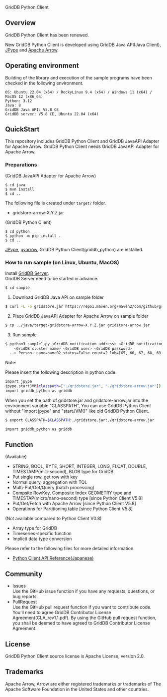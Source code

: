GridDB Python Client

## Overview

GridDB Python Client has been renewed.

New GridDB Python Client is developed using GridDB Java API(Java Client), [JPype](https://github.com/jpype-project/jpype) and [Apache Arrow](https://arrow.apache.org/).  

## Operating environment

Building of the library and execution of the sample programs have been checked in the following environment.

    OS: Ubuntu 22.04 (x64) / RockyLinux 9.4 (x64) / Windows 11 (x64) / MacOS 12 (x86_64)
    Python: 3.12
    Java: 8
    GridDB Java API: V5.8 CE
    GridDB server: V5.8 CE, Ubuntu 22.04 (x64)

## QuickStart 

This repository includes GridDB Python Client and GridDB JavaAPI Adapter for Apache Arrow.
GridDB Python Client needs GridDB JavaAPI Adapter for Apache Arrow.

### Preparations

(GridDB JavaAPI Adapter for Apache Arrow)

    $ cd java
    $ mvn install
    $ cd ..

The following file is created under `target/` folder. 
- gridstore-arrow-X.Y.Z.jar

(GridDB Python Client)

    $ cd python
    $ python -m pip install .
    $ cd ..
    
[JPype](https://pypi.org/project/jpype1/), [pyarrow](https://pypi.org/project/pyarrow/), GridDB Python Client(griddb_python) are installed.

### How to run sample (on Linux, Ubuntu, MacOS)

Install [GridDB Server](https://github.com/griddb/griddb).  
GridDB Server need to be started in advance.

```sh
$ cd sample
```

1. Download GridDB Java API on sample folder

```sh
$ curl -L -o gridstore.jar https://repo1.maven.org/maven2/com/github/griddb/gridstore/5.8.0/gridstore-5.8.0.jar
```

2. Place GridDB JavaAPI Adapter for Apache Arrow on sample folder

```sh
$ cp ../java/target/gridstore-arrow-X.Y.Z.jar gridstore-arrow.jar
```

3. Run sample

```sh
$ python3 sample1.py <GridDB notification address> <GridDB notification port>
    <GridDB cluster name> <GridDB user> <GridDB password>
  --> Person: name=name02 status=False count=2 lob=[65, 66, 67, 68, 69, 70, 71, 72, 73, 74]
```

Note:

Please insert the following description in python code.
```sh
import jpype
jpype.startJVM(classpath=["./gridstore.jar", "./gridstore-arrow.jar"])
import griddb_python as griddb
```
When you set the path of gridstore.jar and gridstore-arrow.jar into the environment variable "CLASSPATH",
You can use GridDB Python Client without "import jpype" and "startJVM()" like old GridDB Python Client.

```sh
$ export CLASSPATH=$CLASSPATH:./gridstore.jar:./gridstore-arrow.jar
```
```sh
import griddb_python as griddb
```

## Function

(Available)
- STRING, BOOL, BYTE, SHORT, INTEGER, LONG, FLOAT, DOUBLE, TIMESTAMP(milli-second), BLOB type for GridDB
- Put single row, get row with key
- Normal query, aggregation with TQL
- Multi-Put/Get/Query (batch processing)
- Compsite RowKey, Composite Index GEOMETRY type and TIMESTAP(micro/nano-second) type [since Python Client V5.8]
- Put/Get/Fetch with Apache Arrow [since Python Client V5.8]
- Operations for Partitioning table [since Python Client V5.8]

(Not available compared to Python Client V0.8)
- Array type for GridDB
- Timeseries-specific function
- Implicit data type conversion

Please refer to the following files for more detailed information.  
- [Python Client API Reference(Japanese)](https://griddb.github.io/python_client/index.html)

## Community

  * Issues  
    Use the GitHub issue function if you have any requests, questions, or bug reports. 
  * PullRequest  
    Use the GitHub pull request function if you want to contribute code.
    You'll need to agree GridDB Contributor License Agreement(CLA_rev1.1.pdf).
    By using the GitHub pull request function, you shall be deemed to have agreed to GridDB Contributor License Agreement.

## License
  
  GridDB Python Client source license is Apache License, version 2.0.
  
## Trademarks

  Apache Arrow, Arrow are either registered trademarks or trademarks of The Apache Software Foundation in the United States and other countries.
